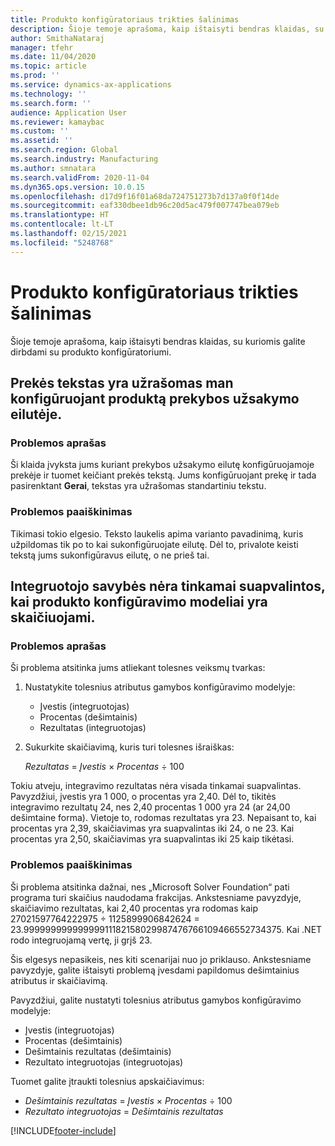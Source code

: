 ```yaml
---
title: Produkto konfigūratoriaus trikties šalinimas
description: Šioje temoje aprašoma, kaip ištaisyti bendras klaidas, su kuriomis galite dirbdami su produkto konfigūratoriumi.
author: SmithaNataraj
manager: tfehr
ms.date: 11/04/2020
ms.topic: article
ms.prod: ''
ms.service: dynamics-ax-applications
ms.technology: ''
ms.search.form: ''
audience: Application User
ms.reviewer: kamaybac
ms.custom: ''
ms.assetid: ''
ms.search.region: Global
ms.search.industry: Manufacturing
ms.author: smnatara
ms.search.validFrom: 2020-11-04
ms.dyn365.ops.version: 10.0.15
ms.openlocfilehash: d17d9f16f01a68da724751273b7d137a0f0f14de
ms.sourcegitcommit: eaf330dbee1db96c20d5ac479f007747bea079eb
ms.translationtype: HT
ms.contentlocale: lt-LT
ms.lasthandoff: 02/15/2021
ms.locfileid: "5248768"
---
```

# <a name="troubleshoot-the-product-configurator"></a>Produkto konfigūratoriaus trikties šalinimas

Šioje temoje aprašoma, kaip ištaisyti bendras klaidas, su kuriomis galite dirbdami su produkto konfigūratoriumi.

## <a name="item-text-is-overwritten-when-i-configure-a-product-on-a-sales-order-line"></a>Prekės tekstas yra užrašomas man konfigūruojant produktą prekybos užsakymo eilutėje.

### <a name="issue-description"></a>Problemos aprašas

Ši klaida įvyksta jums kuriant prekybos užsakymo eilutę konfigūruojamoje prekėje ir tuomet keičiant prekės tekstą. Jums konfigūruojant prekę ir tada pasirenktant **Gerai**, tekstas yra užrašomas standartiniu tekstu.

### <a name="issue-resolution"></a>Problemos paaiškinimas

Tikimasi tokio elgesio. Teksto laukelis apima varianto pavadinimą, kuris užpildomas tik po to kai sukonfigūruojate eilutę. Dėl to, privalote keisti tekstą jums sukonfigūravus eilutę, o ne prieš tai.

## <a name="integer-attributes-are-incorrectly-rounded-when-product-configuration-models-are-calculated"></a>Integruotojo savybės nėra tinkamai suapvalintos, kai produkto konfigūravimo modeliai yra skaičiuojami.

### <a name="issue-description"></a>Problemos aprašas

Ši problema atsitinka jums atliekant tolesnes veiksmų tvarkas:

1. Nustatykite tolesnius atributus gamybos konfigūravimo modelyje:

    - Įvestis (integruotojas)
    - Procentas (dešimtainis)
    - Rezultatas (integruotojas)

2. Sukurkite skaičiavimą, kuris turi tolesnes išraiškas:

    *Rezultatas* = *Įvestis* × *Procentas* ÷ 100

Tokiu atveju, integravimo rezultatas nėra visada tinkamai suapvalintas. Pavyzdžiui, įvestis yra 1 000, o procentas yra 2,40. Dėl to, tikitės integravimo rezultatų 24, nes 2,40 procentas 1 000 yra 24 (ar 24,00 dešimtaine forma). Vietoje to, rodomas rezultatas yra 23. Nepaisant to, kai procentas yra 2,39, skaičiavimas yra suapvalintas iki 24, o ne 23. Kai procentas yra 2,50, skaičiavimas yra suapvalintas iki 25 kaip tikėtasi.

### <a name="issue-resolution"></a>Problemos paaiškinimas

Ši problema atsitinka dažnai, nes „Microsoft Solver Foundation“ pati programa turi skaičius naudodama frakcijas. Ankstesniame pavyzdyje, skaičiavimo rezultatas, kai 2,40 procentas yra rodomas kaip 27021597764222975 ÷ 1125899906842624 = 23.99999999999999911182158029987476766109466552734375. Kai .NET rodo integruojamą vertę, ji grįš 23.

Šis elgesys nepasikeis, nes kiti scenarijai nuo jo priklauso. Ankstesniame pavyzdyje, galite ištaisyti problemą įvesdami papildomus dešimtainius atributus ir skaičiavimą.

Pavyzdžiui, galite nustatyti tolesnius atributus gamybos konfigūravimo modelyje:

- Įvestis (integruotojas)
- Procentas (dešimtainis)
- Dešimtainis rezultatas (dešimtainis)
- Rezultato integruotojas (integruotojas)

Tuomet galite įtraukti tolesnius apskaičiavimus:

- *Dešimtainis rezultatas* = *Įvestis* × *Procentas* ÷ 100
- *Rezultato integruotojas* = *Dešimtainis rezultatas*


[!INCLUDE[footer-include](../../includes/footer-banner.md)]